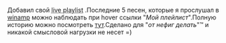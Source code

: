 Добавил свой <abbr title="ну не люблю я last.fm =)">live playlist</abbr> .Последние 5 песен, которые я прослушал в <a href="http://winamp.com">winamp</a> можно наблюдать при hover ссылки "<em>Мой плейлист</em>".Полную историю можно посмотреть <a href="/inc/tracks.txt">тут</a>.Сделано для "<em>от нефиг делать</em>"&#8482; и никакой смысловой нагрузки не несет =)